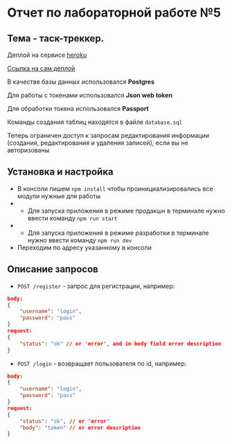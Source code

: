 # Отчет по лабораторной работе №5

## Тема - **таск-треккер**.

Деплой на сервисе [heroku](heroku.com)

[Ссылка на сам деплой](https://glacial-beyond-90602.herokuapp.com/)

В качестве базы данных использовался **Postgres**

Для работы с токенами использовался **Json web token**

Для обработки токена использовался **Passport**

Команды создания таблиц находятся в файле `database.sql`

Теперь ограничен доступ к запросам редактирования информации (создания, редактирования и удаления записей), если вы не авторизованы

## Установка и настройка
- В консоли пишем `npm install` чтобы проинициализировались все модули нужные для работы
- - Для запуска приложения в режиме продакшн в терминале нужно ввести команду `npm run start`
- - Для запуска приложения в режиме разработки в терминале нужно ввести команду `npm run dev`
- Переходим по адресу указанному в консоли

## Описание запросов
- `POST /register` - запрос для регистрации, например:
```json
body:
{
    "username": "login",
    "password": "pass"
}
request:
{
    "status": "ok" // or 'error', and in body field error description
}
```
- `POST /login` - возвращает пользователя по id, например: 
```json
body:
{
    "username": "login",
    "password": "pass"
}
request:
{
    "status": "ok", // or 'error'
    "body": "token" // or error description
}
```


